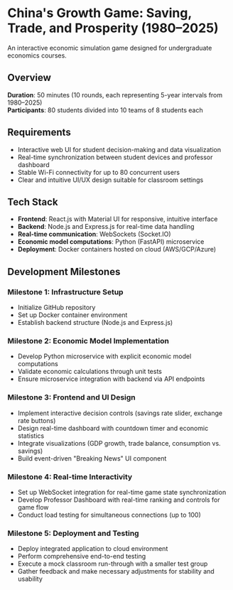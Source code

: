 # China's Growth Game: Saving, Trade, and Prosperity (1980–2025)

An interactive economic simulation game designed for undergraduate economics courses.

## Overview
**Duration**: 50 minutes (10 rounds, each representing 5-year intervals from 1980–2025)  
**Participants**: 80 students divided into 10 teams of 8 students each

## Requirements
- Interactive web UI for student decision-making and data visualization
- Real-time synchronization between student devices and professor dashboard
- Stable Wi-Fi connectivity for up to 80 concurrent users
- Clear and intuitive UI/UX design suitable for classroom settings

## Tech Stack
- **Frontend**: React.js with Material UI for responsive, intuitive interface
- **Backend**: Node.js and Express.js for real-time data handling
- **Real-time communication**: WebSockets (Socket.IO)
- **Economic model computations**: Python (FastAPI) microservice
- **Deployment**: Docker containers hosted on cloud (AWS/GCP/Azure)

## Development Milestones

### Milestone 1: Infrastructure Setup
- Initialize GitHub repository
- Set up Docker container environment
- Establish backend structure (Node.js and Express.js)

### Milestone 2: Economic Model Implementation
- Develop Python microservice with explicit economic model computations
- Validate economic calculations through unit tests
- Ensure microservice integration with backend via API endpoints

### Milestone 3: Frontend and UI Design
- Implement interactive decision controls (savings rate slider, exchange rate buttons)
- Design real-time dashboard with countdown timer and economic statistics
- Integrate visualizations (GDP growth, trade balance, consumption vs. savings)
- Build event-driven "Breaking News" UI component

### Milestone 4: Real-time Interactivity
- Set up WebSocket integration for real-time game state synchronization
- Develop Professor Dashboard with real-time ranking and controls for game flow
- Conduct load testing for simultaneous connections (up to 100)

### Milestone 5: Deployment and Testing
- Deploy integrated application to cloud environment
- Perform comprehensive end-to-end testing
- Execute a mock classroom run-through with a smaller test group
- Gather feedback and make necessary adjustments for stability and usability

